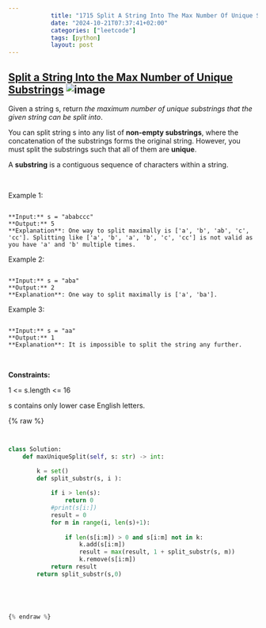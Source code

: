 ```yaml
---
            title: "1715 Split A String Into The Max Number Of Unique Substrings"
            date: "2024-10-21T07:37:41+02:00"
            categories: ["leetcode"]
            tags: [python]
            layout: post
---
```

            
## [Split a String Into the Max Number of Unique Substrings](https://leetcode.com/problems/split-a-string-into-the-max-number-of-unique-substrings) ![image](https://img.shields.io/badge/Difficulty-Medium-orange)

Given a string s, return *the maximum number of unique substrings that the given string can be split into*.

You can split string s into any list of **non-empty substrings**, where the concatenation of the substrings forms the original string. However, you must split the substrings such that all of them are **unique**.

A **substring** is a contiguous sequence of characters within a string.

 

Example 1:

```

**Input:** s = "ababccc"
**Output:** 5
**Explanation**: One way to split maximally is ['a', 'b', 'ab', 'c', 'cc']. Splitting like ['a', 'b', 'a', 'b', 'c', 'cc'] is not valid as you have 'a' and 'b' multiple times.

```

Example 2:

```

**Input:** s = "aba"
**Output:** 2
**Explanation**: One way to split maximally is ['a', 'ba'].

```

Example 3:

```

**Input:** s = "aa"
**Output:** 1
**Explanation**: It is impossible to split the string any further.

```

 

**Constraints:**

1 <= s.length <= 16

s contains only lower case English letters.

{% raw %}


````python


class Solution:
    def maxUniqueSplit(self, s: str) -> int:

        k = set()
        def split_substr(s, i ):
           
            if i > len(s):
                return 0
            #print(s[i:])
            result = 0
            for m in range(i, len(s)+1):
                
                if len(s[i:m]) > 0 and s[i:m] not in k:
                    k.add(s[i:m])
                    result = max(result, 1 + split_substr(s, m))
                    k.remove(s[i:m])
            return result
        return split_substr(s,0)


        


{% endraw %}
